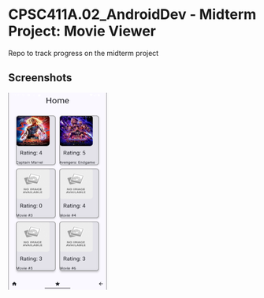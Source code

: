 # CPSC411A.02_AndroidDev - Midterm Project: Movie Viewer
Repo to track progress on the midterm project


## Screenshots
<img src="screenshots/screenshot_1.png" alt="Project Sketch" width=200 height=400>